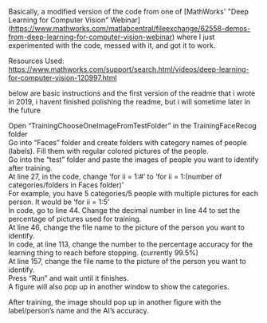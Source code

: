 Basically, a modified version of the code from one of [MathWorks' "Deep Learning for Computer Vision" Webinar] (https://www.mathworks.com/matlabcentral/fileexchange/62558-demos-from-deep-learning-for-computer-vision-webinar) where I just experimented with the code, messed with it, and got it to work.

Resources Used:
https://www.mathworks.com/support/search.html/videos/deep-learning-for-computer-vision-120997.html

below are basic instructions and the first version of the readme that i wrote in 2019, i havent finished polishing the readme, but i will sometime later in the future <br>

<p class="has-line-data" data-line-start="0" data-line-end="11">Open “TrainingChooseOneImageFromTestFolder” in the TrainingFaceRecog folder<br>
Go into “Faces” folder and create folders with category names of people (labels). Fill them with regular colored pictures of the people.<br>
Go into the “test” folder and paste the images of people you want to identify after training.<br>
At line 27, in the code, change ‘for ii = 1:#’ to ‘for ii = 1:(number of categories/folders in Faces folder)’<br>
For example, you have 5 categories/5 people with multiple pictures for each person. It would be ‘for ii = 1:5’<br>
In code, go to line 44. Change the decimal number in line 44 to set the percentage of pictures used for training.<br>
At line 46, change the file name to the picture of the person you want to identify.<br>
In code, at line 113, change the number to the percentage accuracy for the learning thing to reach before stopping. (currently 99.5%)<br>
At line 157, change the file name to the picture of the person you want to identify.<br>
Press “Run” and wait until it finishes.<br>
A figure will also pop up in another window to show the categories.</p>
<p class="has-line-data" data-line-start="12" data-line-end="13">After training, the image should pop up in another figure with the label/person’s name and the AI’s accuracy.</p>
